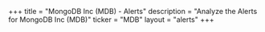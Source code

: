 +++
title = "MongoDB Inc (MDB) - Alerts"
description = "Analyze the Alerts for MongoDB Inc (MDB)"
ticker = "MDB"
layout = "alerts"
+++

